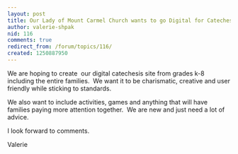 ```yaml
---
layout: post
title: Our Lady of Mount Carmel Church wants to go Digital for Catechesis any thoughts?
author: valerie-shpak
nid: 116
comments: true
redirect_from: /forum/topics/116/
created: 1250887950
---
```

<p>We are hoping to create&nbsp; our digital catechesis site from grades k-8 including the entire families.&nbsp; We want it to be charismatic, creative and user friendly while sticking to standards.</p>
<p>We also want to include activities, games and anything that will have families paying more attention together.&nbsp; We are new and just need a lot of advice.&nbsp;</p>
<p>I look forward to comments.</p>
<p>Valerie</p>
